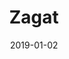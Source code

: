 ---
layout: site
title: "Zagat"
date: 2019-01-02
categories: [google]
version: 1.6.9
major: 1
minor: 6
patch: 9
slug: zagat
link: https://www.zagat.com/
submitter: lpolepeddi
permalink: /sites/:slug
---